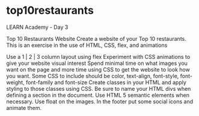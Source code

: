 # top10restaurants

LEARN Academy - Day 3

Top 10 Restaurants Website
Create a website of your Top 10 restaurants.
This is an exercise in the use of HTML, CSS, flex, and animations

Use a 1 | 2 | 3 column layout using flex
Experiment with CSS animations to give your website visual interest
Spend minimal time on what images you want on the page and more time using CSS to get the website to look how you want.
Some CSS to include should be color, text-align, font-style, font-weight, font-family and font-size
Create classes in your HTML and apply styling to those classes using CSS.
Be sure to name your HTML divs when defining a section in the document.
Use HTML 5 semantic elements when necessary.
Use float on the images.
In the footer put some social icons and animate them.
